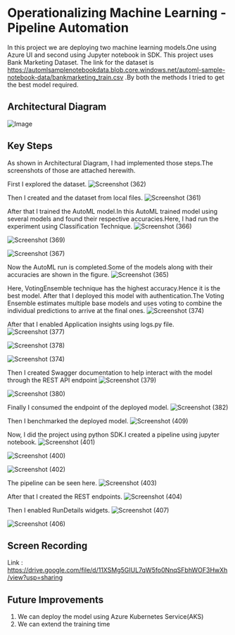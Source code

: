 # Operationalizing Machine Learning - Pipeline Automation
In this project we are deploying two machine learning models.One using Azure UI and second using Jupyter notebook in SDK. This project uses Bank Marketing Dataset. The link for the dataset is https://automlsamplenotebookdata.blob.core.windows.net/automl-sample-notebook-data/bankmarketing_train.csv .By both the methods I tried to get the best model required.

## Architectural Diagram
![Image](https://user-images.githubusercontent.com/75804779/103789839-75e8a800-5066-11eb-8728-69dc09ecbd71.png)

## Key Steps
As shown in Architectural Diagram, I had implemented those steps.The screenshots of those are attached herewith.

First I explored the dataset.
![Screenshot (362)](https://user-images.githubusercontent.com/75804779/103796845-ba2b7680-506d-11eb-9afb-efe99d75b512.png)

Then I created and the dataset from local files.
![Screenshot (361)](https://user-images.githubusercontent.com/75804779/103796292-075b1880-506d-11eb-8115-9fe4e8357455.png)

After that I trained the AutoML model.In this AutoML trained model using several models and found their respective accuracies.Here, I had run the experiment using Classification Technique.
![Screenshot (366)](https://user-images.githubusercontent.com/75804779/103799638-5c992900-5071-11eb-8fca-d1b718685587.png)

![Screenshot (369)](https://user-images.githubusercontent.com/75804779/103800116-fd87e400-5071-11eb-8222-b36b5cb6433f.png)

![Screenshot (367)](https://user-images.githubusercontent.com/75804779/103800209-1db7a300-5072-11eb-9c68-29ce52bef645.png)

Now the AutoML run is completed.Some of the models along with their accuracies are shown in the figure.
![Screenshot (365)](https://user-images.githubusercontent.com/75804779/103799594-50ad6700-5071-11eb-9994-b5e20412f7de.png)

Here, VotingEnsemble technique has the highest accuracy.Hence it is the best model.
After that I deployed this model with authentication.The Voting Ensemble estimates multiple base models and uses voting to combine the individual predictions to arrive at the final ones.
![Screenshot (374)](https://user-images.githubusercontent.com/75804779/103802591-63c23600-5075-11eb-8492-b6bee9aeff67.png)

After that I enabled Application insights using logs.py file.
![Screenshot (377)](https://user-images.githubusercontent.com/75804779/103803106-20b49280-5076-11eb-83e6-551458af3ec6.png)

![Screenshot (378)](https://user-images.githubusercontent.com/75804779/103803122-27dba080-5076-11eb-95f5-aa33a2da85b6.png)

![Screenshot (374)](https://user-images.githubusercontent.com/75804779/103803140-3033db80-5076-11eb-914b-4d86121e1922.png)

Then I created Swagger documentation to help interact with the model through the REST API endpoint
![Screenshot (379)](https://user-images.githubusercontent.com/75804779/103804308-e64bf500-5077-11eb-854d-694f5420805a.png)

![Screenshot (380)](https://user-images.githubusercontent.com/75804779/103804339-f49a1100-5077-11eb-86a3-0c723c294e53.png)

Finally I consumed the endpoint of the deployed model.
![Screenshot (382)](https://user-images.githubusercontent.com/75804779/103804718-8c97fa80-5078-11eb-9385-1cf8be9e2b54.png)

Then I benchmarked the deployed model.
![Screenshot (409)](https://user-images.githubusercontent.com/75804779/103898347-cf121380-511a-11eb-8dc8-4d7ba0996812.png)

Now, I did the project using python SDK.I created a pipeline using jupyter notebook.
![Screenshot (401)](https://user-images.githubusercontent.com/75804779/103894727-58bee280-5115-11eb-82eb-24033660165a.png)

![Screenshot (400)](https://user-images.githubusercontent.com/75804779/103894792-6d9b7600-5115-11eb-8a94-3f1071b9ab3c.png)

![Screenshot (402)](https://user-images.githubusercontent.com/75804779/103895637-b6076380-5116-11eb-8ad1-bf82f68d61ac.png)

The pipeline can be seen here.
![Screenshot (403)](https://user-images.githubusercontent.com/75804779/103896379-e4d20980-5117-11eb-8c69-b7146b9922be.png)

After that I created the REST endpoints.
![Screenshot (404)](https://user-images.githubusercontent.com/75804779/103896657-50b47200-5118-11eb-8a4f-d1d063daef8a.png)

Then I enabled RunDetails widgets.
![Screenshot (407)](https://user-images.githubusercontent.com/75804779/103897465-a2113100-5119-11eb-8f30-e6c939af92aa.png)

![Screenshot (406)](https://user-images.githubusercontent.com/75804779/103897325-5bbbd200-5119-11eb-925b-23ab4ce06220.png)

## Screen Recording
Link : https://drive.google.com/file/d/11XSMg5GIUL7qW5fo0NnqSFbhWOF3HwXh/view?usp=sharing

## Future Improvements

1. We can deploy the model using Azure Kubernetes Service(AKS)
2. We can extend the training time
